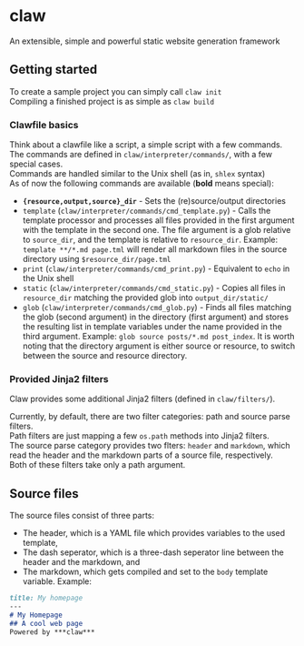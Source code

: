 # claw
An extensible, simple and powerful static website generation framework

## Getting started
To create a sample project you can simply call `claw init`  
Compiling a finished project is as simple as `claw build`

### Clawfile basics
Think about a clawfile like a script, a simple script with a few commands.  
The commands are defined in `claw/interpreter/commands/`, with a few special cases.  
Commands are handled similar to the Unix shell (as in, `shlex` syntax)  
As of now the following commands are available (**bold** means special):

* **`{resource,output,source}_dir`** - Sets the (re)source/output directories
* `template` (`claw/interpreter/commands/cmd_template.py`) - Calls the template processor and processes all files provided in the first argument with the template in the second one. The file argument is a glob relative to `source_dir`, and the template is relative to `resource_dir`. Example: `template **/*.md page.tml` will render all markdown files in the source directory using `$resource_dir/page.tml`
* `print` (`claw/interpreter/commands/cmd_print.py`) - Equivalent to `echo` in the Unix shell
* `static` (`claw/interpreter/commands/cmd_static.py`) - Copies all files in `resource_dir` matching the provided glob into `output_dir/static/`
* `glob` (`claw/interpreter/commands/cmd_glob.py`) - Finds all files matching the glob (second argument) in the directory (first argument) and stores the resulting list in template variables under the name provided in the third argument. Example: `glob source posts/*.md post_index`. It is worth noting that the directory argument is either source or resource, to switch between the source and resource directory.

### Provided Jinja2 filters
Claw provides some additional Jinja2 filters (defined in `claw/filters/`).

Currently, by default, there are two filter categories: path and source parse filters.  
Path filters are just mapping a few `os.path` methods into Jinja2 filters.  
The source parse category provides two flters: `header` and `markdown`, which read the header and the markdown parts of a source file, respectively.  
Both of these filters take only a path argument.

## Source files
The source files consist of three parts:

* The header, which is a YAML file which provides variables to the used template,
* The dash seperator, which is a three-dash seperator line between the header and the markdown, and
* The markdown, which gets compiled and set to the `body` template variable.
Example:
```markdown
title: My homepage
---
# My Homepage
## A cool web page
Powered by ***claw***
```

